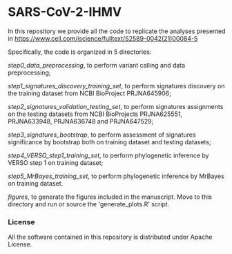 SARS-CoV-2-IHMV
===============

In this repository we provide all the code to replicate the analyses presented in https://www.cell.com/iscience/fulltext/S2589-0042(21)00084-5 

Specifically, the code is organized in 5 directories: 

*step0_data_preprocessing*, to perform variant calling and data preprocessing; 

*step1_signatures_discovery_training_set*, to perform signatures discovery on the training dataset from NCBI BioProject PRJNA645906; 

*step2_signatures_validation_testing_set*, to perform signatures assignments on the testing datasets from NCBI BioProjects PRJNA625551, PRJNA633948, PRJNA636748 and PRJNA647529; 

*step3_signatures_bootstrap*, to perform assessment of signatures significance by bootstrap both on training dataset and testing datasets; 

*step4_VERSO_step1_training_set*, to perform phylogenetic inference by VERSO step 1 on training dataset; 

*step5_MrBayes_training_set*, to perform phylogenetic inference by MrBayes on training dataset. 

*figures*, to generate the figures included in the manuscript. Move to this directory and run or source the 'generate_plots.R' script.

### License

All the software contained in this repository is distributed under Apache License. 
